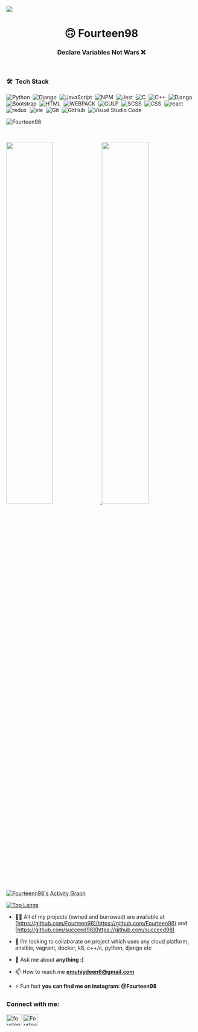 <a href="https://www.youtube.com/watch?v=dQw4w9WgXcQ"><img src="https://user-images.githubusercontent.com/73097560/115834477-dbab4500-a447-11eb-908a-139a6edaec5c.gif"></a>

<h1 align="center">🙃 Fourteen98</h1>
<h3 align="center">Declare Variables Not Wars ❌</h3>

<br>

### 🛠 &nbsp;Tech Stack
![Python](https://img.shields.io/badge/-Python-05122A?style=flat&logo=python)&nbsp;
![Django](https://img.shields.io/badge/-Django-05122A?style=flat&logo=django)&nbsp;
![JavaScript](https://img.shields.io/badge/-JavaScript-05122A?style=flat&logo=javascript)&nbsp;
![NPM](https://img.shields.io/badge/npm-CB3837?style=flat&logo=npm&logoColor=white)&nbsp;
![Jest](https://img.shields.io/badge/Jest-C21325?style=flat&logo=jest&logoColor=white)&nbsp;
![C](https://img.shields.io/badge/-C-05122A?style=flat&logo=C&logoColor=A8B9CC)&nbsp;
![C++](https://img.shields.io/badge/-C++-05122A?style=flat&logo=C%2B%2B&logoColor=00599C)&nbsp;
![Django](https://img.shields.io/badge/-Django-05122A?style=flat&logo=django&logoColor=092E20)&nbsp;
![Bootstrap](https://img.shields.io/badge/-Bootstrap-05122A?style=flat&logo=bootstrap&logoColor=563D7C)&nbsp;
![HTML](https://img.shields.io/badge/-HTML-05122A?style=flat&logo=HTML5)&nbsp;
![WEBPACK](https://img.shields.io/badge/-WEBPACK-05122A?style=flat&logo=webpack)&nbsp;
![GULP](https://img.shields.io/badge/-GULP-05122A?style=flat&logo=gulp)&nbsp;
![SCSS](https://img.shields.io/badge/-SCSS-05122A?style=flat&logo=scss)&nbsp;
![CSS](https://img.shields.io/badge/-CSS-05122A?style=flat&logo=CSS3&logoColor=1572B6)&nbsp;
![react](https://img.shields.io/badge/-react-05122A?style=flat&logo=react)&nbsp;
![redux](https://img.shields.io/badge/-redux-05122A?style=flat&logo=redux)&nbsp;
![vie](https://img.shields.io/badge/-vite-05122A?style=flat&logo=vite)&nbsp;
![Git](https://img.shields.io/badge/-Git-05122A?style=flat&logo=git)&nbsp;
![GitHub](https://img.shields.io/badge/-GitHub-05122A?style=flat&logo=github)&nbsp;
![Visual Studio Code](https://img.shields.io/badge/-Visual%20Studio%20Code-05122A?style=flat&logo=visual-studio-code&logoColor=007ACC)&nbsp;


<p align="left"> <img src="https://komarev.com/ghpvc/?username=Fourteen98&label=Profile%20views&color=blue&style=plastic"  alt="Fourteen98" /> </p>


<br/>
<p align="left">
  <a href="https://github.com/wdavidcch/">
  <img width="49.5%" src="https://github-readme-stats.vercel.app/api?username=Fourteen98&show_icons=true&theme=react&hide_border=true" />
    <img width="49.5%" src="https://github-readme-streak-stats.herokuapp.com/?user=Fourteen98&theme=react&hide_border=true" />
  </a>
</p>
<br>

[![Fourteenn98's Activity Graph](https://activity-graph.herokuapp.com/graph?username=Fourteen98&custom_title=Fourteen98's%20Contribution%20Graph&theme=react-dark&hide_border=true)](https://github.com/Fourteen98/)

[![Top Langs](https://github-readme-stats.vercel.app/api/top-langs/?username=Fourteen98&theme=react&layout=compact&card_width=1000)](https://github.com/Fourteen98/Fourteen98)


- 👨‍💻 All of my projects (owned and burrowed) are available at [https://github.com/Fourteen98](https://github.com/Fourteen98) and [https://github.com/succeed98](https://github.com/succeed98)

-  👯 I’m looking to collaborate on project which uses any cloud platform, ansible, vagrant, docker, k8, c++/c, python, django etc

- 💬 Ask me about **anything :)**

- 📫 How to reach me **emuhiydeen6@gmail.com**

- ⚡ Fun fact **you can find me on instagram: @Fourteen98**

<h3 align="left">Connect with me:</h3>
<p align="left">
<a href="https://twitter.com/muhiydeen" target="blank"><img align="center" src="https://cdn.jsdelivr.net/npm/simple-icons@3.0.1/icons/twitter.svg" alt="fourteen98" height="30" width="40" /></a>
<a href="https://instagram.com/Fourteen98" target="blank"><img align="center" src="https://cdn.jsdelivr.net/npm/simple-icons@3.0.1/icons/instagram.svg" alt="Fourteen98" height="30" width="40" /></a>
</p>


